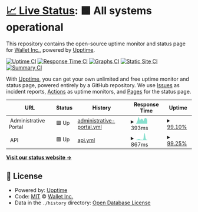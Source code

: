 # [📈 Live Status](https://WalletInc.github.io/status): <!--live status--> **🟩 All systems operational**

This repository contains the open-source uptime monitor and status page for [Wallet Inc.](https://wallet.inc), powered by [Upptime](https://github.com/upptime/upptime).

[![Uptime CI](https://github.com/WalletInc/status/workflows/Uptime%20CI/badge.svg)](https://github.com/WalletInc/status/actions?query=workflow%3A%22Uptime+CI%22)
[![Response Time CI](https://github.com/WalletInc/status/workflows/Response%20Time%20CI/badge.svg)](https://github.com/WalletInc/status/actions?query=workflow%3A%22Response+Time+CI%22)
[![Graphs CI](https://github.com/WalletInc/status/workflows/Graphs%20CI/badge.svg)](https://github.com/WalletInc/status/actions?query=workflow%3A%22Graphs+CI%22)
[![Static Site CI](https://github.com/WalletInc/status/workflows/Static%20Site%20CI/badge.svg)](https://github.com/WalletInc/status/actions?query=workflow%3A%22Static+Site+CI%22)
[![Summary CI](https://github.com/WalletInc/status/workflows/Summary%20CI/badge.svg)](https://github.com/WalletInc/status/actions?query=workflow%3A%22Summary+CI%22)

With [Upptime](https://upptime.js.org), you can get your own unlimited and free uptime monitor and status page, powered entirely by a GitHub repository. We use [Issues](https://github.com/WalletInc/status/issues) as incident reports, [Actions](https://github.com/WalletInc/status/actions) as uptime monitors, and [Pages](https://WalletInc.github.io/status) for the status page.

<!--start: status pages-->
<!-- This summary is generated by Upptime (https://github.com/upptime/upptime) -->
<!-- Do not edit this manually, your changes will be overwritten -->
<!-- prettier-ignore -->
| URL | Status | History | Response Time | Uptime |
| --- | ------ | ------- | ------------- | ------ |
| <img alt="" src="https://icons.duckduckgo.com/ip3/null.ico" height="13"> Administrative Portal | 🟩 Up | [administrative-portal.yml](https://github.com/WalletInc/status/commits/HEAD/history/administrative-portal.yml) | <details><summary><img alt="Response time graph" src="./graphs/administrative-portal/response-time-week.png" height="20"> 393ms</summary><br><a href="https://uptime.wallet.inc/history/administrative-portal"><img alt="Response time 474" src="https://img.shields.io/endpoint?url=https%3A%2F%2Fraw.githubusercontent.com%2FWalletInc%2Fstatus%2FHEAD%2Fapi%2Fadministrative-portal%2Fresponse-time.json"></a><br><a href="https://uptime.wallet.inc/history/administrative-portal"><img alt="24-hour response time 266" src="https://img.shields.io/endpoint?url=https%3A%2F%2Fraw.githubusercontent.com%2FWalletInc%2Fstatus%2FHEAD%2Fapi%2Fadministrative-portal%2Fresponse-time-day.json"></a><br><a href="https://uptime.wallet.inc/history/administrative-portal"><img alt="7-day response time 393" src="https://img.shields.io/endpoint?url=https%3A%2F%2Fraw.githubusercontent.com%2FWalletInc%2Fstatus%2FHEAD%2Fapi%2Fadministrative-portal%2Fresponse-time-week.json"></a><br><a href="https://uptime.wallet.inc/history/administrative-portal"><img alt="30-day response time 621" src="https://img.shields.io/endpoint?url=https%3A%2F%2Fraw.githubusercontent.com%2FWalletInc%2Fstatus%2FHEAD%2Fapi%2Fadministrative-portal%2Fresponse-time-month.json"></a><br><a href="https://uptime.wallet.inc/history/administrative-portal"><img alt="1-year response time 492" src="https://img.shields.io/endpoint?url=https%3A%2F%2Fraw.githubusercontent.com%2FWalletInc%2Fstatus%2FHEAD%2Fapi%2Fadministrative-portal%2Fresponse-time-year.json"></a></details> | <details><summary><a href="https://uptime.wallet.inc/history/administrative-portal">99.10%</a></summary><a href="https://uptime.wallet.inc/history/administrative-portal"><img alt="All-time uptime 99.35%" src="https://img.shields.io/endpoint?url=https%3A%2F%2Fraw.githubusercontent.com%2FWalletInc%2Fstatus%2FHEAD%2Fapi%2Fadministrative-portal%2Fuptime.json"></a><br><a href="https://uptime.wallet.inc/history/administrative-portal"><img alt="24-hour uptime 100.00%" src="https://img.shields.io/endpoint?url=https%3A%2F%2Fraw.githubusercontent.com%2FWalletInc%2Fstatus%2FHEAD%2Fapi%2Fadministrative-portal%2Fuptime-day.json"></a><br><a href="https://uptime.wallet.inc/history/administrative-portal"><img alt="7-day uptime 99.10%" src="https://img.shields.io/endpoint?url=https%3A%2F%2Fraw.githubusercontent.com%2FWalletInc%2Fstatus%2FHEAD%2Fapi%2Fadministrative-portal%2Fuptime-week.json"></a><br><a href="https://uptime.wallet.inc/history/administrative-portal"><img alt="30-day uptime 98.35%" src="https://img.shields.io/endpoint?url=https%3A%2F%2Fraw.githubusercontent.com%2FWalletInc%2Fstatus%2FHEAD%2Fapi%2Fadministrative-portal%2Fuptime-month.json"></a><br><a href="https://uptime.wallet.inc/history/administrative-portal"><img alt="1-year uptime 99.27%" src="https://img.shields.io/endpoint?url=https%3A%2F%2Fraw.githubusercontent.com%2FWalletInc%2Fstatus%2FHEAD%2Fapi%2Fadministrative-portal%2Fuptime-year.json"></a></details>
| <img alt="" src="https://icons.duckduckgo.com/ip3/null.ico" height="13"> API | 🟩 Up | [api.yml](https://github.com/WalletInc/status/commits/HEAD/history/api.yml) | <details><summary><img alt="Response time graph" src="./graphs/api/response-time-week.png" height="20"> 867ms</summary><br><a href="https://uptime.wallet.inc/history/api"><img alt="Response time 805" src="https://img.shields.io/endpoint?url=https%3A%2F%2Fraw.githubusercontent.com%2FWalletInc%2Fstatus%2FHEAD%2Fapi%2Fapi%2Fresponse-time.json"></a><br><a href="https://uptime.wallet.inc/history/api"><img alt="24-hour response time 287" src="https://img.shields.io/endpoint?url=https%3A%2F%2Fraw.githubusercontent.com%2FWalletInc%2Fstatus%2FHEAD%2Fapi%2Fapi%2Fresponse-time-day.json"></a><br><a href="https://uptime.wallet.inc/history/api"><img alt="7-day response time 867" src="https://img.shields.io/endpoint?url=https%3A%2F%2Fraw.githubusercontent.com%2FWalletInc%2Fstatus%2FHEAD%2Fapi%2Fapi%2Fresponse-time-week.json"></a><br><a href="https://uptime.wallet.inc/history/api"><img alt="30-day response time 747" src="https://img.shields.io/endpoint?url=https%3A%2F%2Fraw.githubusercontent.com%2FWalletInc%2Fstatus%2FHEAD%2Fapi%2Fapi%2Fresponse-time-month.json"></a><br><a href="https://uptime.wallet.inc/history/api"><img alt="1-year response time 698" src="https://img.shields.io/endpoint?url=https%3A%2F%2Fraw.githubusercontent.com%2FWalletInc%2Fstatus%2FHEAD%2Fapi%2Fapi%2Fresponse-time-year.json"></a></details> | <details><summary><a href="https://uptime.wallet.inc/history/api">99.25%</a></summary><a href="https://uptime.wallet.inc/history/api"><img alt="All-time uptime 99.53%" src="https://img.shields.io/endpoint?url=https%3A%2F%2Fraw.githubusercontent.com%2FWalletInc%2Fstatus%2FHEAD%2Fapi%2Fapi%2Fuptime.json"></a><br><a href="https://uptime.wallet.inc/history/api"><img alt="24-hour uptime 100.00%" src="https://img.shields.io/endpoint?url=https%3A%2F%2Fraw.githubusercontent.com%2FWalletInc%2Fstatus%2FHEAD%2Fapi%2Fapi%2Fuptime-day.json"></a><br><a href="https://uptime.wallet.inc/history/api"><img alt="7-day uptime 99.25%" src="https://img.shields.io/endpoint?url=https%3A%2F%2Fraw.githubusercontent.com%2FWalletInc%2Fstatus%2FHEAD%2Fapi%2Fapi%2Fuptime-week.json"></a><br><a href="https://uptime.wallet.inc/history/api"><img alt="30-day uptime 98.87%" src="https://img.shields.io/endpoint?url=https%3A%2F%2Fraw.githubusercontent.com%2FWalletInc%2Fstatus%2FHEAD%2Fapi%2Fapi%2Fuptime-month.json"></a><br><a href="https://uptime.wallet.inc/history/api"><img alt="1-year uptime 99.52%" src="https://img.shields.io/endpoint?url=https%3A%2F%2Fraw.githubusercontent.com%2FWalletInc%2Fstatus%2FHEAD%2Fapi%2Fapi%2Fuptime-year.json"></a></details>

<!--end: status pages-->

[**Visit our status website →**](https://WalletInc.github.io/status)

## 📄 License

- Powered by: [Upptime](https://github.com/upptime/upptime)
- Code: [MIT](./LICENSE) © [Wallet Inc.](https://wallet.inc)
- Data in the `./history` directory: [Open Database License](https://opendatacommons.org/licenses/odbl/1-0/)
